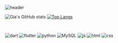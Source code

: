 ![header](https://capsule-render.vercel.app/api?type=blur&reversal=true&color=gradient&height=240&section=header&text=Two%20Thumbs%20Up&fontSize=64&fontColor=E7C8D6&animation=twinkling)

![Gia's GitHub stats](https://github-readme-stats.vercel.app/api?username=eomji-thumbji&count_private=true&theme=nightowl)
[![Top Langs](https://github-readme-stats.vercel.app/api/top-langs/?username=eomji-thumbji&layout=compact&theme=nightowl)](https://github.com/eomji-thumbji/github-readme-stats)

<br>

![dart](https://img.shields.io/badge/Dart-04599c?style=for-the-badge&logo=dart&logoColor=white) ![flutter](https://img.shields.io/badge/Flutter-55c5f8?style=for-the-badge&logo=flutter&logoColor=white)
![python](https://img.shields.io/badge/Python-3776a7?style=for-the-badge&logo=python&logoColor=white) ![MySQL](https://img.shields.io/badge/MySQL-F29110?style=for-the-badge&logo=mysql&logoColor=white)
![js](https://img.shields.io/badge/JavaScript-F7DF1E?style=for-the-badge&logo=JavaScript&logoColor=white) ![html](https://img.shields.io/badge/HTML-e44c20?style=for-the-badge&logo=html5&logoColor=white) ![css](https://img.shields.io/badge/CSS-175ee4?&style=for-the-badge&logo=css3&logoColor=white) 

